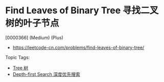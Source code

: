 # Find Leaves of Binary Tree 寻找二叉树的叶子节点

[0000366] (Medium) (Plus)

- https://leetcode-cn.com/problems/find-leaves-of-binary-tree/

Topic Tags:

- [Tree 树](https://leetcode-cn.com/tag/tree/)
- [Depth-first Search 深度优先搜索](https://leetcode-cn.com/tag/depth-first-search/)
